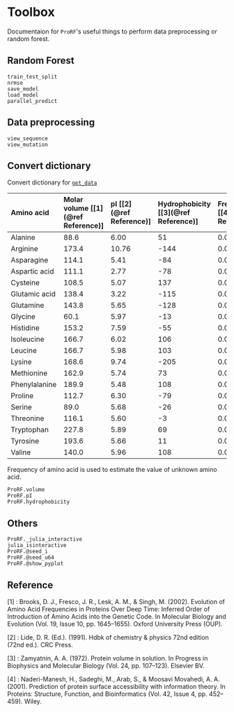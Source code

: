 # Toolbox
Documentaion for `ProRF`'s useful things to perform data preprocessing or random forest.

## Random Forest
```@docs
train_test_split
nrmse
save_model
load_model
parallel_predict
```

## Data preprocessing
```@docs
view_sequence
view_mutation
```

## Convert dictionary
Convert dictionary for [`get_data`](@ref)

|Amino acid|Molar volume \[[1](@ref Reference)\]|pI \[[2](@ref Reference)\]|Hydrophobicity \[[3](@ref Reference)\]|Frequency \[[4](@ref Reference)\]|
|:---|:---|:---|:---|:---|
|Alanine|88.6|6.00|51|0.0777|
|Arginine|173.4|10.76|-144|0.0627|
|Asparagine|114.1|5.41|-84|0.0336|
|Aspartic acid|111.1|2.77|-78|0.0542|
|Cysteine|108.5|5.07|137|0.0078|
|Glutamic acid|138.4|3.22|-115|0.0859|
|Glutamine|143.8|5.65|-128|0.0315|
|Glycine|60.1|5.97|-13|0.0730|
|Histidine|153.2|7.59|-55|0.0192|
|Isoleucine|166.7|6.02|106|0.0666|
|Leucine|166.7|5.98|103|0.0891|
|Lysine|168.6|9.74|-205|0.0776|
|Methionine|162.9|5.74|73|0.0241|
|Phenylalanine|189.9|5.48|108|0.0361|
|Proline|112.7|6.30|-79|0.0435|
|Serine|89.0|5.68|-26|0.0466|
|Threonine|116.1|5.60|-3|0.0487|
|Tryptophan|227.8|5.89|69|0.0102|
|Tyrosine|193.6|5.66|11|0.0300|
|Valine|140.0|5.96|108|0.0817|
Frequency of amino acid is used to estimate the value of unknown amino acid.
```@docs
ProRF.volume
ProRF.pI
ProRF.hydrophobicity 
```
## Others
```@docs
ProRF._julia_interactive
julia_isinteractive
ProRF.@seed_i
ProRF.@seed_u64
ProRF.@show_pyplot
```

## Reference
\[1\] : Brooks, D. J., Fresco, J. R., Lesk, A. M., & Singh, M. (2002). Evolution of Amino Acid Frequencies in Proteins Over Deep Time: Inferred Order of Introduction of Amino Acids into the Genetic Code. In Molecular Biology and Evolution (Vol. 19, Issue 10, pp. 1645–1655). Oxford University Press (OUP).  

\[2\] :  Lide, D. R. (Ed.). (1991). Hdbk of chemistry & physics 72nd edition (72nd ed.). CRC Press.

\[3\] :  Zamyatnin, A. A. (1972). Protein volume in solution. In Progress in Biophysics and Molecular Biology (Vol. 24, pp. 107–123). Elsevier BV.  

\[4\] :  Naderi-Manesh, H., Sadeghi, M., Arab, S., & Moosavi Movahedi, A. A. (2001). Prediction of protein surface accessibility with information theory. In Proteins: Structure, Function, and Bioinformatics (Vol. 42, Issue 4, pp. 452–459). Wiley.